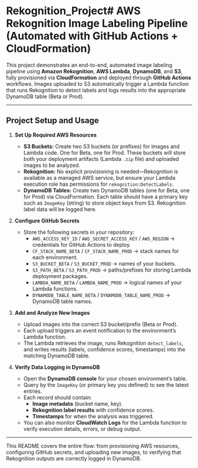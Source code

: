 # Rekognition_Project# AWS Rekognition Image Labeling Pipeline (Automated with GitHub Actions + CloudFormation)

This project demonstrates an end-to-end, automated image labeling pipeline using **Amazon Rekognition**, **AWS Lambda**, **DynamoDB**, and **S3**, fully provisioned via **CloudFormation** and deployed through **GitHub Actions** workflows. Images uploaded to S3 automatically trigger a Lambda function that runs Rekognition to detect labels and logs results into the appropriate DynamoDB table (Beta or Prod).  

---

## Project Setup and Usage

1. **Set Up Required AWS Resources**
   - **S3 Buckets:** Create two S3 buckets (or prefixes) for images and Lambda code. One for Beta, one for Prod. These buckets will store both your deployment artifacts (Lambda `.zip` file) and uploaded images to be analyzed.
   - **Rekognition:** No explicit provisioning is needed—Rekognition is available as a managed AWS service, but ensure your Lambda execution role has permissions for `rekognition:DetectLabels`.
   - **DynamoDB Tables:** Create two DynamoDB tables (one for Beta, one for Prod) via CloudFormation. Each table should have a primary key such as `ImageKey` (string) to store object keys from S3. Rekognition label data will be logged here.

2. **Configure GitHub Secrets**
   - Store the following secrets in your repository:
     - `AWS_ACCESS_KEY_ID` / `AWS_SECRET_ACCESS_KEY` / `AWS_REGION` → credentials for GitHub Actions to deploy.
     - `CF_STACK_NAME_BETA` / `CF_STACK_NAME_PROD` → stack names for each environment.
     - `S3_BUCKET_BETA` / `S3_BUCKET_PROD` → names of your buckets.
     - `S3_PATH_BETA` / `S3_PATH_PROD` → paths/prefixes for storing Lambda deployment packages.
     - `LAMBDA_NAME_BETA` / `LAMBDA_NAME_PROD` → logical names of your Lambda functions.
     - `DYNAMODB_TABLE_NAME_BETA` / `DYNAMODB_TABLE_NAME_PROD` → DynamoDB table names.

3. **Add and Analyze New Images**
   - Upload images into the correct S3 bucket/prefix (Beta or Prod).
   - Each upload triggers an event notification to the environment’s Lambda function.
   - The Lambda retrieves the image, runs Rekognition `detect_labels`, and writes results (labels, confidence scores, timestamps) into the matching DynamoDB table.

4. **Verify Data Logging in DynamoDB**
   - Open the **DynamoDB console** for your chosen environment’s table.
   - Query by the `ImageKey` (or primary key you defined) to see the latest entries.
   - Each record should contain:
     - **Image metadata** (bucket name, key).
     - **Rekognition label results** with confidence scores.
     - **Timestamps** for when the analysis was triggered.
   - You can also monitor **CloudWatch Logs** for the Lambda function to verify execution details, errors, or debug output.

---

This README covers the entire flow: from provisioning AWS resources, configuring GitHub secrets, and uploading new images, to verifying that Rekognition outputs are correctly logged in DynamoDB.  